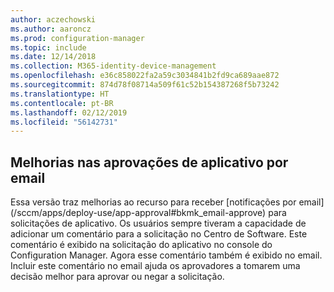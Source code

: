 ```yaml
---
author: aczechowski
ms.author: aaroncz
ms.prod: configuration-manager
ms.topic: include
ms.date: 12/14/2018
ms.collection: M365-identity-device-management
ms.openlocfilehash: e36c858022fa2a59c3034841b2fd9ca689aae872
ms.sourcegitcommit: 874d78f08714a509f61c52b154387268f5b73242
ms.translationtype: HT
ms.contentlocale: pt-BR
ms.lasthandoff: 02/12/2019
ms.locfileid: "56142731"
---
```

## <a name="bkmk_email"></a> Melhorias nas aprovações de aplicativo por email
<!--3594063--> Essa versão traz melhorias ao recurso para receber [notificações por email](/sccm/apps/deploy-use/app-approval#bkmk_email-approve) para solicitações de aplicativo. Os usuários sempre tiveram a capacidade de adicionar um comentário para a solicitação no Centro de Software. Este comentário é exibido na solicitação do aplicativo no console do Configuration Manager. Agora esse comentário também é exibido no email. Incluir este comentário no email ajuda os aprovadores a tomarem uma decisão melhor para aprovar ou negar a solicitação.

